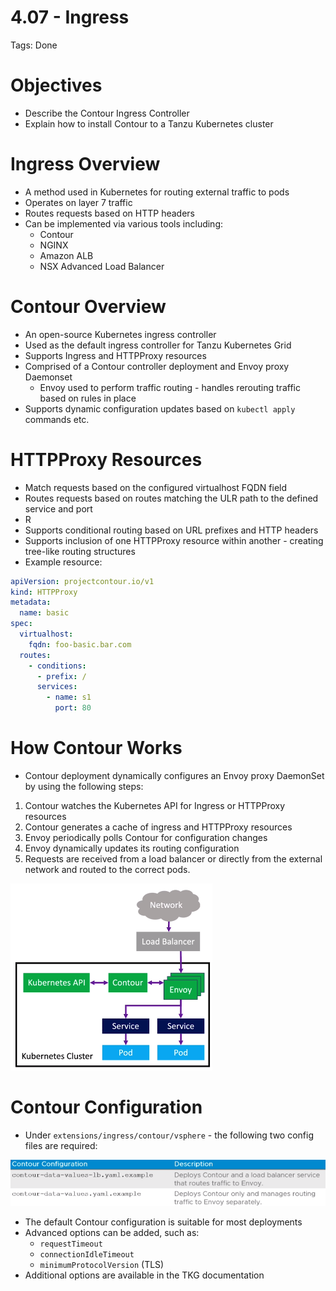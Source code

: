 # 4.07 - Ingress

Tags: Done

# Objectives

- Describe the Contour Ingress Controller
- Explain how to install Contour to a Tanzu Kubernetes cluster

# Ingress Overview

- A method used in Kubernetes for routing external traffic to pods
- Operates on layer 7 traffic
- Routes requests based on HTTP headers
- Can be implemented via various tools including:
  - Contour
  - NGINX
  - Amazon ALB
  - NSX Advanced Load Balancer

# Contour Overview

- An open-source Kubernetes ingress controller
- Used as the default ingress controller for Tanzu Kubernetes Grid
- Supports Ingress and HTTPProxy resources
- Comprised of a Contour controller deployment and Envoy proxy Daemonset
  - Envoy used to perform traffic routing - handles rerouting traffic based on rules in place
- Supports dynamic configuration updates based on `kubectl apply` commands etc.

# HTTPProxy Resources

- Match requests based on the configured virtualhost FQDN field
- Routes requests based on routes matching the ULR path to the defined service and port
- R
- Supports conditional routing based on URL prefixes and HTTP headers
- Supports inclusion of one HTTPProxy resource within another - creating tree-like routing structures
- Example resource:

```yaml
apiVersion: projectcontour.io/v1
kind: HTTPProxy
metadata:
  name: basic
spec:
  virtualhost:
    fqdn: foo-basic.bar.com
  routes:
    - conditions:
      - prefix: /
      services:
        - name: s1
          port: 80
```

# How Contour Works

- Contour deployment dynamically configures an Envoy proxy DaemonSet by using the following steps:

1. Contour watches the Kubernetes API for Ingress or HTTPProxy resources
2. Contour generates a cache of ingress and HTTPProxy resources
3. Envoy periodically polls Contour for configuration changes
4. Envoy dynamically updates its routing configuration
5. Requests are received from a load balancer or directly from the external network and routed to the correct pods.

![Untitled](img/contour-architecture.png)

# Contour Configuration

- Under `extensions/ingress/contour/vsphere` - the following two config files are required:

![Untitled](img/contour-config.png)

- The default Contour configuration is suitable for most deployments
- Advanced options can be added, such as:
  - `requestTimeout`
  - `connectionIdleTimeout`
  - `minimumProtocolVersion` (TLS)
- Additional options are available in the TKG documentation
